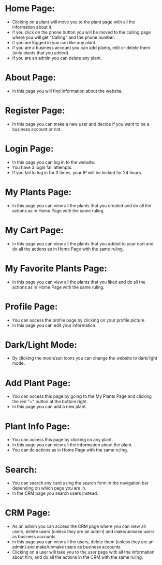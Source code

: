 # Home Page:
* Clicking on a plant will move you to the plant page with all the information about it.
* If you click on the phone button you will be moved to the calling page where you will get "Calling" and the phone number.
* If you are logged in you can like any plant.
* If you are a business account you can add plants, edit or delete them (only plants that you added).
* If you are an admin you can delete any plant.

# About Page:
* In this page you will find information about the website.

# Register Page:
* In this page you can make a new user and decide if you want to be a business account or not.

# Login Page:
* In this page you can log in to the website.
* You have 3 login fail attempts.
* If you fail to log in for 3 times, your IP will be locked for 24 hours.

# My Plants Page:
* In this page you can view all the plants that you created and do all the actions as in Home Page with the same ruling.

# My Cart Page:
* In this page you can view all the plants that you added to your cart and do all the actions as in Home Page with the same ruling.

# My Favorite Plants Page:
* In this page you can view all the plants that you liked and do all the actions as in Home Page with the same ruling.

# Profile Page:
* You can access the profile page by clicking on your profile picture.
* In this page you can edit your information.

# Dark/Light Mode:
* By clicking the moon/sun icons you can change the website to dark/light mode.

# Add Plant Page:
* You can access this page by going to the My Plants Page and clicking the red "+" button at the bottom right.
* In this page you can add a new plant.

# Plant Info Page:
* You can access this page by clicking on any plant.
* In this page you can view all the information about the plant.
* You can do actions as in Home Page with the same ruling.

# Search:
* You can search any card using the search form in the navigation bar depending on which page you are in.
* In the CRM page you search users instead.

# CRM Page:
* As an admin you can access the CRM page where you can view all users, delete users (unless they are an admin) and make/unmake users as business accounts.
* In this page you can view all the users, delete them (unless they are an admin) and make/unmake users as business accounts.
* Clicking on a user will take you to the user page with all the information about him, and do all the actions in the CRM with the same ruling.